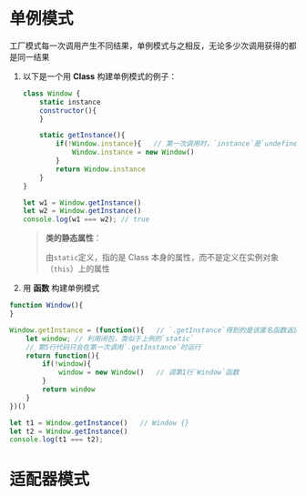 # 单例模式

工厂模式每一次调用产生不同结果，单例模式与之相反，无论多少次调用获得的都是同一结果



1. 以下是一个用 **Class** 构建单例模式的例子：

    ```js
    class Window {
        static instance	
        constructor(){
        }
    
        static getInstance(){
            if(!Window.instance){	// 第一次调用时，`instance`是`undefined` 
                Window.instance = new Window()
            }
            return Window.instance
        }
    }
    
    let w1 = Window.getInstance()
    let w2 = Window.getInstance()
    console.log(w1 === w2);	// true
    ```

    > **类的静态属性**：
    >
    > 由`static`定义，指的是 Class 本身的属性，而不是定义在实例对象（`this`）上的属性

2. 用 **函数** 构建单例模式

```js
function Window(){
}

Window.getInstance = (function(){	// `.getInstance`得到的是该匿名函数返回的第10行 fn
    let window;	// 利用闭包，类似于上例的`static`
  	// 第5行代码只会在第一次调用`.getInstance`时运行
    return function(){
        if(!window){
            window = new Window()	// 调第1行`Window`函数
        }
        return window
    }
})()

let t1 = Window.getInstance()   // Window {}
let t2 = Window.getInstance()
console.log(t1 === t2);
```





# 适配器模式


